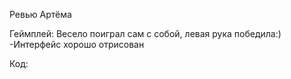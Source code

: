 Ревью Артёма

Геймплей:
Весело поиграл сам с собой, левая рука победила:)
-Интерфейс хорошо отрисован

Код:
